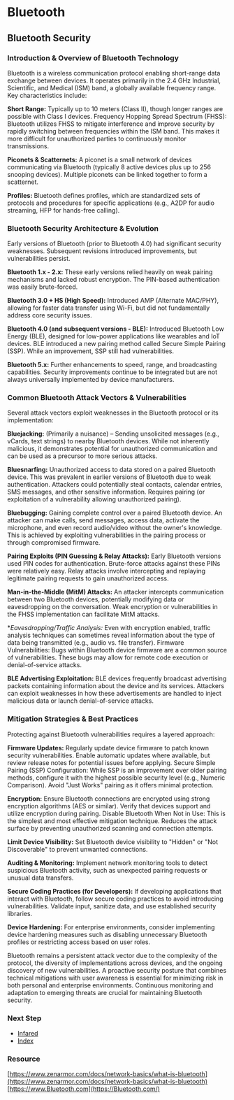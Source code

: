 
# Bluetooth
## Bluetooth Security
### Introduction & Overview of Bluetooth Technology
Bluetooth is a wireless communication protocol enabling short-range data exchange between devices. It operates primarily in the 2.4 GHz Industrial, Scientific, and Medical (ISM) band, a globally available frequency range. Key characteristics include:

**Short Range:** Typically up to 10 meters (Class II), though longer ranges are possible with Class I devices.
Frequency Hopping Spread Spectrum (FHSS): Bluetooth utilizes FHSS to mitigate interference and improve security by rapidly switching between frequencies within the ISM band. This makes it more difficult for unauthorized parties to continuously monitor transmissions.

**Piconets & Scatternets:** A piconet is a small network of devices communicating via Bluetooth (typically 8 active devices plus up to 256 snooping devices). Multiple piconets can be linked together to form a scatternet.

**Profiles:** Bluetooth defines profiles, which are standardized sets of protocols and procedures for specific applications (e.g., A2DP for audio streaming, HFP for hands-free calling).

### Bluetooth Security Architecture & Evolution
Early versions of Bluetooth (prior to Bluetooth 4.0) had significant security weaknesses. Subsequent revisions introduced improvements, but vulnerabilities persist.

**Bluetooth 1.x - 2.x:** These early versions relied heavily on weak pairing mechanisms and lacked robust encryption. The PIN-based authentication was easily brute-forced.

**Bluetooth 3.0 + HS (High Speed):** Introduced AMP (Alternate MAC/PHY), allowing for faster data transfer using Wi-Fi, but did not fundamentally address core security issues.

**Bluetooth 4.0 (and subsequent versions - BLE):** Introduced Bluetooth Low Energy (BLE), designed for low-power applications like wearables and IoT devices. BLE introduced a new pairing method called Secure Simple Pairing (SSP). While an improvement, SSP still had vulnerabilities.

**Bluetooth 5.x:** Further enhancements to speed, range, and broadcasting capabilities. Security improvements continue to be integrated but are not always universally implemented by device manufacturers.

### Common Bluetooth Attack Vectors & Vulnerabilities
Several attack vectors exploit weaknesses in the Bluetooth protocol or its implementation:

**Bluejacking:** (Primarily a nuisance) – Sending unsolicited messages (e.g., vCards, text strings) to nearby Bluetooth devices. While not inherently malicious, it demonstrates potential for unauthorized communication and can be used as a precursor to more serious attacks.

**Bluesnarfing:** Unauthorized access to data stored on a paired Bluetooth device. This was prevalent in earlier versions of Bluetooth due to weak authentication. Attackers could potentially steal contacts, calendar entries, SMS messages, and other sensitive information. Requires pairing (or exploitation of a vulnerability allowing unauthorized pairing).

**Bluebugging:** Gaining complete control over a paired Bluetooth device. An attacker can make calls, send messages, access data, activate the microphone, and even record audio/video without the owner's knowledge. This is achieved by exploiting vulnerabilities in the pairing process or through compromised firmware.

**Pairing Exploits (PIN Guessing & Relay Attacks):** Early Bluetooth versions used PIN codes for authentication. Brute-force attacks against these PINs were relatively easy. Relay attacks involve intercepting and replaying legitimate pairing requests to gain unauthorized access.

**Man-in-the-Middle (MitM) Attacks:** An attacker intercepts communication between two Bluetooth devices, potentially modifying data or eavesdropping on the conversation. Weak encryption or vulnerabilities in the FHSS implementation can facilitate MitM attacks.

**Eavesdropping/Traffic Analysis:* Even with encryption enabled, traffic analysis techniques can sometimes reveal information about the type of data being transmitted (e.g., audio vs. file transfer).
Firmware Vulnerabilities: Bugs within Bluetooth device firmware are a common source of vulnerabilities. These bugs may allow for remote code execution or denial-of-service attacks.

**BLE Advertising Exploitation:** BLE devices frequently broadcast advertising packets containing information about the device and its services. Attackers can exploit weaknesses in how these advertisements are handled to inject malicious data or launch denial-of-service attacks.

### Mitigation Strategies & Best Practices
Protecting against Bluetooth vulnerabilities requires a layered approach:

**Firmware Updates:** Regularly update device firmware to patch known security vulnerabilities. Enable automatic updates where available, but review release notes for potential issues before applying.
Secure Simple Pairing (SSP) Configuration: While SSP is an improvement over older pairing methods, configure it with the highest possible security level (e.g., Numeric Comparison). Avoid "Just Works" pairing as it offers minimal protection.

**Encryption:** Ensure Bluetooth connections are encrypted using strong encryption algorithms (AES or similar). Verify that devices support and utilize encryption during pairing.
Disable Bluetooth When Not in Use: This is the simplest and most effective mitigation technique. Reduces the attack surface by preventing unauthorized scanning and connection attempts.

**Limit Device Visibility:** Set Bluetooth device visibility to "Hidden" or "Not Discoverable" to prevent unwanted connections.

**Auditing & Monitoring:** Implement network monitoring tools to detect suspicious Bluetooth activity, such as unexpected pairing requests or unusual data transfers.

**Secure Coding Practices (for Developers):** If developing applications that interact with Bluetooth, follow secure coding practices to avoid introducing vulnerabilities. Validate input, sanitize data, and use established security libraries.

**Device Hardening:** For enterprise environments, consider implementing device hardening measures such as disabling unnecessary Bluetooth profiles or restricting access based on user roles.

Bluetooth remains a persistent attack vector due to the complexity of the protocol, the diversity of implementations across devices, and the ongoing discovery of new vulnerabilities. A proactive security posture that combines technical mitigations with user awareness is essential for minimizing risk in both personal and enterprise environments. Continuous monitoring and adaptation to emerging threats are crucial for maintaining Bluetooth security.
### Next Step
- [Infared](https://github.com/Sisu-Sus/CyberSec-RoadMap/blob/main/Fundamental_IT_Skills/Connection_Types_And_Functions/Infared.md)
- [Index](https://github.com/Sisu-Sus/CyberSec-RoadMap/blob/main/index.md)


### Resource
[https://www.zenarmor.com/docs/network-basics/what-is-bluetooth](https://www.zenarmor.com/docs/network-basics/what-is-bluetooth)
[https://www.Bluetooth.com](https://Bluetooth.com/)

